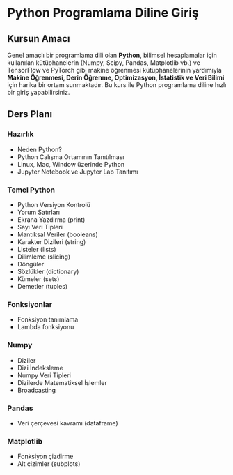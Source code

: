 # Python Programlama Diline Giriş

## Kursun Amacı

Genel amaçlı bir programlama dili olan **Python**, bilimsel hesaplamalar için kullanılan kütüphanelerin (Numpy, Scipy, Pandas, Matplotlib vb.) ve TensorFlow ve PyTorch gibi makine öğrenmesi kütüphanelerinin yardımıyla **Makine Öğrenmesi, Derin Öğrenme, Optimizasyon, İstatistik ve Veri Bilimi** için harika bir ortam sunmaktadır. Bu kurs ile Python programlama diline hızlı bir giriş yapabilirsiniz.

## Ders Planı

### Hazırlık

* Neden Python?
* Python Çalışma Ortamının Tanıtılması
* Linux, Mac, Window üzerinde Python
* Jupyter Notebook ve Jupyter Lab Tanıtımı

### Temel Python

* Python Versiyon Kontrolü
* Yorum Satırları
* Ekrana Yazdırma (print)
* Sayı Veri Tipleri
* Mantıksal Veriler (booleans)
* Karakter Dizileri (string)
* Listeler (lists)
* Dilimleme (slicing)
* Döngüler
* Sözlükler (dictionary)
* Kümeler (sets)
* Demetler (tuples)

### Fonksiyonlar

* Fonksiyon tanımlama
* Lambda fonksiyonu

 ### Numpy
 
 * Diziler
 * Dizi İndeksleme
 * Numpy Veri Tipleri
 * Dizilerde Matematiksel İşlemler
 * Broadcasting
 
 ### Pandas 
 
 * Veri çerçevesi kavramı (dataframe)
 
 ### Matplotlib
 
 * Fonksiyon çizdirme
 * Alt çizimler (subplots)
